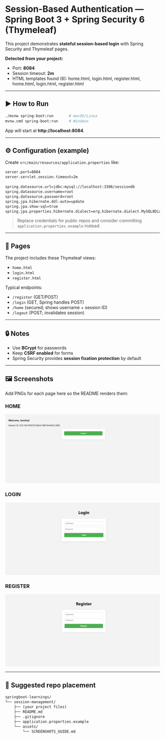 # Session-Based Authentication — Spring Boot 3 + Spring Security 6 (Thymeleaf)

This project demonstrates **stateful session-based login** with Spring Security and Thymeleaf pages.

**Detected from your project:**
- Port: **8084**
- Session timeout: **2m**
- HTML templates found (6): home.html, login.html, register.html, home.html, login.html, register.html

---

## ▶️ How to Run
```bash
./mvnw spring-boot:run       # macOS/Linux
mvnw.cmd spring-boot:run     # Windows
```
App will start at **http://localhost:8084**.

---

## ⚙️ Configuration (example)
Create `src/main/resources/application.properties` like:
```properties
server.port=8084
server.servlet.session.timeout=2m

spring.datasource.url=jdbc:mysql://localhost:3306/sessiondb
spring.datasource.username=root
spring.datasource.password=root
spring.jpa.hibernate.ddl-auto=update
spring.jpa.show-sql=true
spring.jpa.properties.hibernate.dialect=org.hibernate.dialect.MySQL8Dialect
```

> Replace credentials for public repos and consider committing `application.properties.example` instead.

---

## 🧭 Pages
The project includes these Thymeleaf views:
- `home.html`
- `login.html`
- `register.html`

Typical endpoints:
- `/register` (GET/POST)
- `/login` (GET, Spring handles POST)
- `/home` (secured; shows username + session ID)
- `/logout` (POST; invalidates session)

---

## 🔒 Notes
- Use **BCrypt** for passwords
- Keep **CSRF enabled** for forms
- Spring Security provides **session fixation protection** by default

---

## 🖼️ Screenshots
Add PNGs for each page here so the README renders them:
### HOME
![home](assets/home.png)
### LOGIN
![login](assets/login.png)
### REGISTER 
![register](assets/register.png) 

---

## 📁 Suggested repo placement
```
springboot-learnings/
└── session-management/
    ├── (your project files)
    ├── README.md
    ├── .gitignore
    ├── application.properties.example
    └── assets/
        └── SCREENSHOTS_GUIDE.md
```
